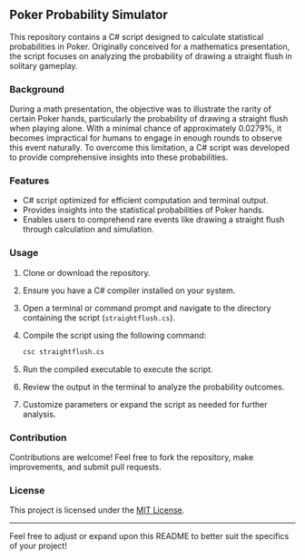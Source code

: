 ## Poker Probability Simulator

This repository contains a C# script designed to calculate statistical probabilities in Poker. Originally conceived for a mathematics presentation, the script focuses on analyzing the probability of drawing a straight flush in solitary gameplay.

### Background

During a math presentation, the objective was to illustrate the rarity of certain Poker hands, particularly the probability of drawing a straight flush when playing alone. With a minimal chance of approximately 0.0279%, it becomes impractical for humans to engage in enough rounds to observe this event naturally. To overcome this limitation, a C# script was developed to provide comprehensive insights into these probabilities.

### Features

- C# script optimized for efficient computation and terminal output.
- Provides insights into the statistical probabilities of Poker hands.
- Enables users to comprehend rare events like drawing a straight flush through calculation and simulation.

### Usage

1. Clone or download the repository.
2. Ensure you have a C# compiler installed on your system.
3. Open a terminal or command prompt and navigate to the directory containing the script (`straightflush.cs`).
4. Compile the script using the following command:

   ```bash
   csc straightflush.cs
   ```

5. Run the compiled executable to execute the script.
6. Review the output in the terminal to analyze the probability outcomes.
7. Customize parameters or expand the script as needed for further analysis.

### Contribution

Contributions are welcome! Feel free to fork the repository, make improvements, and submit pull requests.

### License

This project is licensed under the [MIT License](LICENSE).

---

Feel free to adjust or expand upon this README to better suit the specifics of your project!
